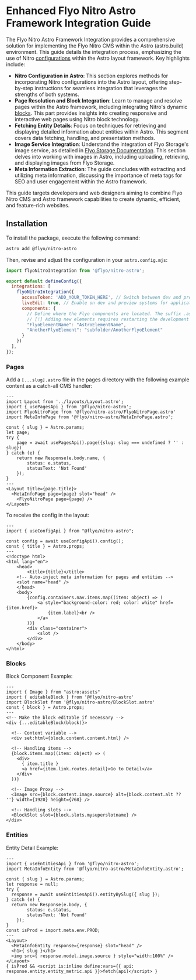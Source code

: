 # Enhanced Flyo Nitro Astro Framework Integration Guide

The Flyo Nitro Astro Framework Integration provides a comprehensive solution for implementing the Flyo Nitro CMS within the Astro (astro.build) environment. This guide details the integration process, emphasizing the use of Nitro [configurations](https://dev.flyo.cloud/dev/nitro/#die-grundlagen-von-nitro) within the Astro layout framework. Key highlights include:

+ **Nitro Configuration in Astro**: This section explores methods for incorporating Nitro configurations into the Astro layout, offering step-by-step instructions for seamless integration that leverages the strengths of both systems.
+ **Page Resolution and Block Integration**: Learn to manage and resolve pages within the Astro framework, including integrating Nitro's dynamic [blocks](https://dev.flyo.cloud/dev/nitro/block.html). This part provides insights into creating responsive and interactive web pages using Nitro block technology.
+ **Fetching Entity Details**: Focus on techniques for retrieving and displaying detailed information about entities within Astro. This segment covers data fetching, handling, and presentation methods.
+ **Image Service Integration**: Understand the integration of Flyo Storage's image service, as detailed in [Flyo Storage Documentation](https://dev.flyo.cloud/dev/infos/images.html). This section delves into working with images in Astro, including uploading, retrieving, and displaying images from Flyo Storage.
+ **Meta Information Extraction**: The guide concludes with extracting and utilizing meta information, discussing the importance of meta tags for SEO and user engagement within the Astro framework.

This guide targets developers and web designers aiming to combine Flyo Nitro CMS and Astro framework capabilities to create dynamic, efficient, and feature-rich websites.

## Installation

To install the package, execute the following command:

```bash
astro add @flyo/nitro-astro
```

Then, revise and adjust the configuration in your `astro.config.mjs`:

```js
import flyoNitroIntegration from '@flyo/nitro-astro';

export default defineConfig({
  integrations: [
    flyoNitroIntegration({
      accessToken: 'ADD_YOUR_TOKEN_HERE', // Switch between dev and prod tokens depending on the environment
      liveEdit: true, // Enable on dev and preview systems for application reloading in the Flyo preview frame upon changes
      components: { 
        // Define where the Flyo components are located. The suffix .astro is not required. The object key is the value from Flyo, while the object value is the component in the Astro components folder
        // [!] Adding new elements requires restarting the development process
        "FlyoElementName": "AstroElementName",
        "AnotherFlyoElement": "subfolder/AnotherFlyoElement"
      }
    })
  ],
});
```

### Pages

Add a `[...slug].astro` file in the pages directory with the following example content as a catch-all CMS handler:

```astro
---
import Layout from '../layouts/Layout.astro';
import { usePagesApi } from '@flyo/nitro-astro';
import FlyoNitroPage from '@flyo/nitro-astro/FlyoNitroPage.astro'
import MetaInfoPage from '@flyo/nitro-astro/MetaInfoPage.astro';

const { slug } = Astro.params;
let page;
try {
	page = await usePagesApi().page({slug: slug === undefined ? '' : slug})
} catch (e) {
	return new Response(e.body.name, {
		status: e.status,
		statusText: 'Not Found'
	});
}
---
<Layout title={page.title}>
  <MetaInfoPage page={page} slot="head" />
	<FlyoNitroPage page={page} />
</Layout>
```

To receive the config in the layout:

```astro
---
import { useConfigApi } from "@flyo/nitro-astro";

const config = await useConfigApi().config();
const { title } = Astro.props;
---
<!doctype html>
<html lang="en">
	<head>
		<title>{title}</title>
    <!-- Auto-inject meta information for pages and entities -->
    <slot name="head" />
	</head>
	<body>
		{config.containers.nav.items.map((item: object) => (
			<a style="background-color: red; color: white" href={item.href}>
				{item.label}<br />
			</a>
		))}
		<div class="container">
			<slot />
		</div>
	</body>
</html>
```

### Blocks

Block Component Example:

```astro
---
import { Image } from "astro:assets"
import { editableBlock } from '@flyo/nitro-astro'
import BlockSlot from '@flyo/nitro-astro/BlockSlot.astro'
const { block } = Astro.props;
---
<!-- Make the block editable if necessary -->
<div {...editableBlock(block)}>

  <!-- Content variable -->
  <div set:html={block.content.content.html} />

  <!-- Handling items -->
  {block.items.map((item: object) => (
    <div>
      { item.title }
      <a href={item.link.routes.detail}>Go to Detail</a>
    </div>
  ))}

  <!-- Image Proxy -->
  <Image src={block.content.image.source} alt={block.content.alt ?? ''} width={1920} height={768} />

  <!-- Handling slots -->
  <BlockSlot slot={block.slots.mysuperslotname} />
</div>
```

### Entities

Entity Detail Example:

```astro
---
import { useEntitiesApi } from '@flyo/nitro-astro';
import MetaInfoEntity from '@flyo/nitro-astro/MetaInfoEntity.astro';

const { slug } = Astro.params;
let response = null;
try {
  response = await useEntitiesApi().entityBySlug({ slug });
} catch (e) {
  return new Response(e.body, {
		status: e.status,
		statusText: 'Not Found'
	});
}
const isProd = import.meta.env.PROD;
---
<Layout>
  <MetaInfoEntity response={response} slot="head" />
  <h1>{ slug }</h1>
  <img src={ response.model.image.source } style="width:100%" />
</Layout>
{ isProd && <script is:inline define:vars={{ api: response.entity.entity_metric.api }}>fetch(api)</script> }
```